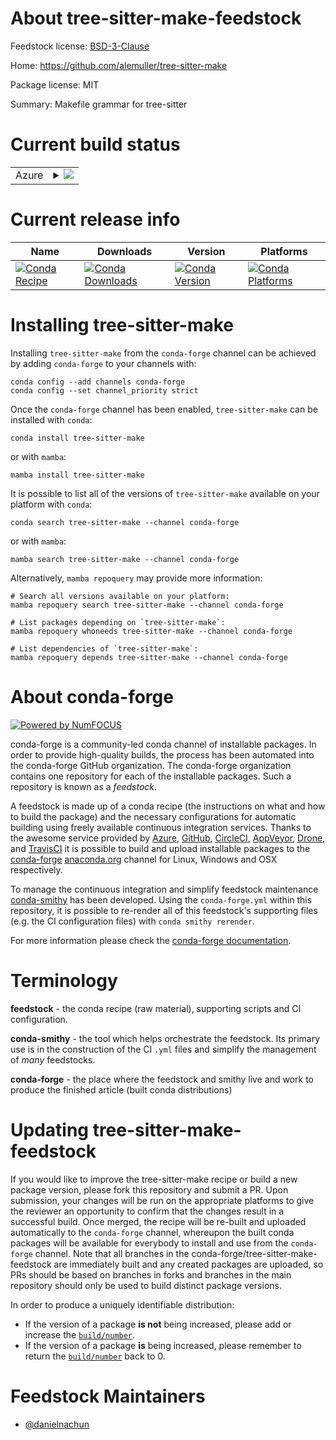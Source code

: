 About tree-sitter-make-feedstock
================================

Feedstock license: [BSD-3-Clause](https://github.com/conda-forge/tree-sitter-make-feedstock/blob/main/LICENSE.txt)

Home: https://github.com/alemuller/tree-sitter-make

Package license: MIT

Summary: Makefile grammar for tree-sitter

Current build status
====================


<table>
    
  <tr>
    <td>Azure</td>
    <td>
      <details>
        <summary>
          <a href="https://dev.azure.com/conda-forge/feedstock-builds/_build/latest?definitionId=25267&branchName=main">
            <img src="https://dev.azure.com/conda-forge/feedstock-builds/_apis/build/status/tree-sitter-make-feedstock?branchName=main">
          </a>
        </summary>
        <table>
          <thead><tr><th>Variant</th><th>Status</th></tr></thead>
          <tbody><tr>
              <td>linux_64_python3.10.____cpython</td>
              <td>
                <a href="https://dev.azure.com/conda-forge/feedstock-builds/_build/latest?definitionId=25267&branchName=main">
                  <img src="https://dev.azure.com/conda-forge/feedstock-builds/_apis/build/status/tree-sitter-make-feedstock?branchName=main&jobName=linux&configuration=linux%20linux_64_python3.10.____cpython" alt="variant">
                </a>
              </td>
            </tr><tr>
              <td>linux_64_python3.11.____cpython</td>
              <td>
                <a href="https://dev.azure.com/conda-forge/feedstock-builds/_build/latest?definitionId=25267&branchName=main">
                  <img src="https://dev.azure.com/conda-forge/feedstock-builds/_apis/build/status/tree-sitter-make-feedstock?branchName=main&jobName=linux&configuration=linux%20linux_64_python3.11.____cpython" alt="variant">
                </a>
              </td>
            </tr><tr>
              <td>linux_64_python3.12.____cpython</td>
              <td>
                <a href="https://dev.azure.com/conda-forge/feedstock-builds/_build/latest?definitionId=25267&branchName=main">
                  <img src="https://dev.azure.com/conda-forge/feedstock-builds/_apis/build/status/tree-sitter-make-feedstock?branchName=main&jobName=linux&configuration=linux%20linux_64_python3.12.____cpython" alt="variant">
                </a>
              </td>
            </tr><tr>
              <td>linux_64_python3.9.____cpython</td>
              <td>
                <a href="https://dev.azure.com/conda-forge/feedstock-builds/_build/latest?definitionId=25267&branchName=main">
                  <img src="https://dev.azure.com/conda-forge/feedstock-builds/_apis/build/status/tree-sitter-make-feedstock?branchName=main&jobName=linux&configuration=linux%20linux_64_python3.9.____cpython" alt="variant">
                </a>
              </td>
            </tr><tr>
              <td>osx_64_python3.10.____cpython</td>
              <td>
                <a href="https://dev.azure.com/conda-forge/feedstock-builds/_build/latest?definitionId=25267&branchName=main">
                  <img src="https://dev.azure.com/conda-forge/feedstock-builds/_apis/build/status/tree-sitter-make-feedstock?branchName=main&jobName=osx&configuration=osx%20osx_64_python3.10.____cpython" alt="variant">
                </a>
              </td>
            </tr><tr>
              <td>osx_64_python3.11.____cpython</td>
              <td>
                <a href="https://dev.azure.com/conda-forge/feedstock-builds/_build/latest?definitionId=25267&branchName=main">
                  <img src="https://dev.azure.com/conda-forge/feedstock-builds/_apis/build/status/tree-sitter-make-feedstock?branchName=main&jobName=osx&configuration=osx%20osx_64_python3.11.____cpython" alt="variant">
                </a>
              </td>
            </tr><tr>
              <td>osx_64_python3.12.____cpython</td>
              <td>
                <a href="https://dev.azure.com/conda-forge/feedstock-builds/_build/latest?definitionId=25267&branchName=main">
                  <img src="https://dev.azure.com/conda-forge/feedstock-builds/_apis/build/status/tree-sitter-make-feedstock?branchName=main&jobName=osx&configuration=osx%20osx_64_python3.12.____cpython" alt="variant">
                </a>
              </td>
            </tr><tr>
              <td>osx_64_python3.9.____cpython</td>
              <td>
                <a href="https://dev.azure.com/conda-forge/feedstock-builds/_build/latest?definitionId=25267&branchName=main">
                  <img src="https://dev.azure.com/conda-forge/feedstock-builds/_apis/build/status/tree-sitter-make-feedstock?branchName=main&jobName=osx&configuration=osx%20osx_64_python3.9.____cpython" alt="variant">
                </a>
              </td>
            </tr><tr>
              <td>win_64_python3.10.____cpython</td>
              <td>
                <a href="https://dev.azure.com/conda-forge/feedstock-builds/_build/latest?definitionId=25267&branchName=main">
                  <img src="https://dev.azure.com/conda-forge/feedstock-builds/_apis/build/status/tree-sitter-make-feedstock?branchName=main&jobName=win&configuration=win%20win_64_python3.10.____cpython" alt="variant">
                </a>
              </td>
            </tr><tr>
              <td>win_64_python3.11.____cpython</td>
              <td>
                <a href="https://dev.azure.com/conda-forge/feedstock-builds/_build/latest?definitionId=25267&branchName=main">
                  <img src="https://dev.azure.com/conda-forge/feedstock-builds/_apis/build/status/tree-sitter-make-feedstock?branchName=main&jobName=win&configuration=win%20win_64_python3.11.____cpython" alt="variant">
                </a>
              </td>
            </tr><tr>
              <td>win_64_python3.12.____cpython</td>
              <td>
                <a href="https://dev.azure.com/conda-forge/feedstock-builds/_build/latest?definitionId=25267&branchName=main">
                  <img src="https://dev.azure.com/conda-forge/feedstock-builds/_apis/build/status/tree-sitter-make-feedstock?branchName=main&jobName=win&configuration=win%20win_64_python3.12.____cpython" alt="variant">
                </a>
              </td>
            </tr><tr>
              <td>win_64_python3.9.____cpython</td>
              <td>
                <a href="https://dev.azure.com/conda-forge/feedstock-builds/_build/latest?definitionId=25267&branchName=main">
                  <img src="https://dev.azure.com/conda-forge/feedstock-builds/_apis/build/status/tree-sitter-make-feedstock?branchName=main&jobName=win&configuration=win%20win_64_python3.9.____cpython" alt="variant">
                </a>
              </td>
            </tr>
          </tbody>
        </table>
      </details>
    </td>
  </tr>
</table>

Current release info
====================

| Name | Downloads | Version | Platforms |
| --- | --- | --- | --- |
| [![Conda Recipe](https://img.shields.io/badge/recipe-tree--sitter--make-green.svg)](https://anaconda.org/conda-forge/tree-sitter-make) | [![Conda Downloads](https://img.shields.io/conda/dn/conda-forge/tree-sitter-make.svg)](https://anaconda.org/conda-forge/tree-sitter-make) | [![Conda Version](https://img.shields.io/conda/vn/conda-forge/tree-sitter-make.svg)](https://anaconda.org/conda-forge/tree-sitter-make) | [![Conda Platforms](https://img.shields.io/conda/pn/conda-forge/tree-sitter-make.svg)](https://anaconda.org/conda-forge/tree-sitter-make) |

Installing tree-sitter-make
===========================

Installing `tree-sitter-make` from the `conda-forge` channel can be achieved by adding `conda-forge` to your channels with:

```
conda config --add channels conda-forge
conda config --set channel_priority strict
```

Once the `conda-forge` channel has been enabled, `tree-sitter-make` can be installed with `conda`:

```
conda install tree-sitter-make
```

or with `mamba`:

```
mamba install tree-sitter-make
```

It is possible to list all of the versions of `tree-sitter-make` available on your platform with `conda`:

```
conda search tree-sitter-make --channel conda-forge
```

or with `mamba`:

```
mamba search tree-sitter-make --channel conda-forge
```

Alternatively, `mamba repoquery` may provide more information:

```
# Search all versions available on your platform:
mamba repoquery search tree-sitter-make --channel conda-forge

# List packages depending on `tree-sitter-make`:
mamba repoquery whoneeds tree-sitter-make --channel conda-forge

# List dependencies of `tree-sitter-make`:
mamba repoquery depends tree-sitter-make --channel conda-forge
```


About conda-forge
=================

[![Powered by
NumFOCUS](https://img.shields.io/badge/powered%20by-NumFOCUS-orange.svg?style=flat&colorA=E1523D&colorB=007D8A)](https://numfocus.org)

conda-forge is a community-led conda channel of installable packages.
In order to provide high-quality builds, the process has been automated into the
conda-forge GitHub organization. The conda-forge organization contains one repository
for each of the installable packages. Such a repository is known as a *feedstock*.

A feedstock is made up of a conda recipe (the instructions on what and how to build
the package) and the necessary configurations for automatic building using freely
available continuous integration services. Thanks to the awesome service provided by
[Azure](https://azure.microsoft.com/en-us/services/devops/), [GitHub](https://github.com/),
[CircleCI](https://circleci.com/), [AppVeyor](https://www.appveyor.com/),
[Drone](https://cloud.drone.io/welcome), and [TravisCI](https://travis-ci.com/)
it is possible to build and upload installable packages to the
[conda-forge](https://anaconda.org/conda-forge) [anaconda.org](https://anaconda.org/)
channel for Linux, Windows and OSX respectively.

To manage the continuous integration and simplify feedstock maintenance
[conda-smithy](https://github.com/conda-forge/conda-smithy) has been developed.
Using the ``conda-forge.yml`` within this repository, it is possible to re-render all of
this feedstock's supporting files (e.g. the CI configuration files) with ``conda smithy rerender``.

For more information please check the [conda-forge documentation](https://conda-forge.org/docs/).

Terminology
===========

**feedstock** - the conda recipe (raw material), supporting scripts and CI configuration.

**conda-smithy** - the tool which helps orchestrate the feedstock.
                   Its primary use is in the construction of the CI ``.yml`` files
                   and simplify the management of *many* feedstocks.

**conda-forge** - the place where the feedstock and smithy live and work to
                  produce the finished article (built conda distributions)


Updating tree-sitter-make-feedstock
===================================

If you would like to improve the tree-sitter-make recipe or build a new
package version, please fork this repository and submit a PR. Upon submission,
your changes will be run on the appropriate platforms to give the reviewer an
opportunity to confirm that the changes result in a successful build. Once
merged, the recipe will be re-built and uploaded automatically to the
`conda-forge` channel, whereupon the built conda packages will be available for
everybody to install and use from the `conda-forge` channel.
Note that all branches in the conda-forge/tree-sitter-make-feedstock are
immediately built and any created packages are uploaded, so PRs should be based
on branches in forks and branches in the main repository should only be used to
build distinct package versions.

In order to produce a uniquely identifiable distribution:
 * If the version of a package **is not** being increased, please add or increase
   the [``build/number``](https://docs.conda.io/projects/conda-build/en/latest/resources/define-metadata.html#build-number-and-string).
 * If the version of a package **is** being increased, please remember to return
   the [``build/number``](https://docs.conda.io/projects/conda-build/en/latest/resources/define-metadata.html#build-number-and-string)
   back to 0.

Feedstock Maintainers
=====================

* [@danielnachun](https://github.com/danielnachun/)

